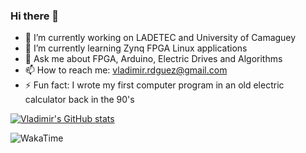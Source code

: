 ### Hi there 👋

- 🔭 I’m currently working on LADETEC and University of Camaguey
- 🌱 I’m currently learning Zynq FPGA Linux applications
- 💬 Ask me about FPGA, Arduino, Electric Drives and Algorithms
- 📫 How to reach me: vladimir.rdguez@gmail.com
- ⚡ Fun fact: I wrote my first computer program in an old electric calculator back in the 90's

[![Vladimir's GitHub stats](https://github-readme-stats.vercel.app/api?username=vladimir1284)](https://github.com/anuraghazra/github-readme-stats)

![WakaTime](https://wakatime.com/share/@vladimir1284/d2e2f31a-2020-49ca-be4a-6765f6951b08.svg "image Title")
